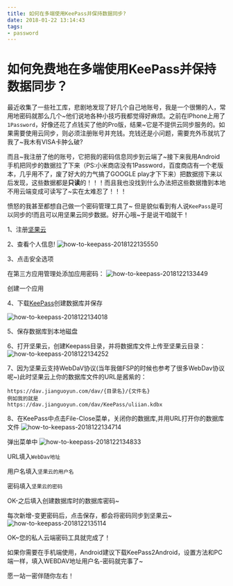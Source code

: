 ```yaml
---
title: 如何在多端使用KeePass并保持数据同步?
date: 2018-01-22 13:14:43
tags:
- password
---
```

# 如何免费地在多端使用KeePass并保持数据同步？

最近收集了一些社工库，悲剧地发现了好几个自己地账号，我是一个很懒的人，常用地密码就那么几个~他们说地各种小技巧我都觉得好麻烦。之前在IPhone上用了`1Password`，好像还花了点钱买了他的Pro版，结果~它是不提供云同步服务的。如果需要使用云同步，则必须注册账号并充钱。充钱还是小问题，需要充外币就坑了我了~我木有VISA卡肿么破?

而且~我注册了他的账号，它把我的密码信息同步到云端了~接下来我用Android手机把同步的数据拉了下来（PS:小米商店没有1Password，百度商店有一个老版本，几乎用不了，废了好大的力气搞了GOOGLE play才下下来）把数据捞下来以后发现，这些数据都是**只读**的！！！而且我也没找到什么办法把这些数据撸到本地不用云端变成可读写了~实在太难忍了！！！

愤怒的我甚至都想自己做一个密码管理工具了~ 但是貌似看到有人说`KeePass`是可以同步的!而且可以用坚果云同步数据。好开心哦~于是说干咱就干！

1、注册[坚果云](https://www.jianguoyun.com)

2、查看个人信息!
![how-to-keepass-2018122135550](http://blog.uliian.com/resources/how-to-keepass-2018122135550.png)

3、点击安全选项

在第三方应用管理处添加应用密码：
![how-to-keepass-2018122133449](http://blog.uliian.com/resources/how-to-keepass-2018122133449.png)

创建一个应用

4、下载[KeePass](https://keepass.info/download.html)创建数据库并保存

![how-to-keepass-2018122134018](http://blog.uliian.com/resources/how-to-keepass-2018122134018.png)

5、保存数据库到本地磁盘

6、打开坚果云，创建Keepass目录，并将数据库文件上传至坚果云目录：
![how-to-keepass-2018122134252](http://blog.uliian.com/resources/how-to-keepass-2018122134252.png)

7、因为坚果云支持WebDaV协议(当年我做FSP的时候也参考了很多WebDav协议呢~)此时坚果云上你的数据库文件的URL是酱紫的：

```text
https://dav.jianguoyun.com/dav/{目录名}/{文件名}
例如我的就是
https://dav.jianguoyun.com/dav/KeePass/uliian.kdbx
```

8、在KeePass中点击File-Close菜单，关闭你的数据库,并用URL打开你的数据库文件
![how-to-keepass-2018122134714](http://blog.uliian.com/resources/how-to-keepass-2018122134714.png)

弹出菜单中
![how-to-keepass-2018122134833](http://blog.uliian.com/resources/how-to-keepass-2018122134833.png)

URL填入`WebDav地址`

用户名填入`坚果云的用户名`

密码填入`坚果云的密码`

OK-之后填入创建数据库时的数据库密码~

每次新增-变更密码后，点击保存，都会将密码同步到坚果云~
![how-to-keepass-2018122135114](http://blog.uliian.com/resources/how-to-keepass-2018122135114.png)

OK~您的私人云端密码工具就完成了！

如果你需要在手机端使用，Android建议下载KeePass2Android，设置方法和PC端一样，填入WEBDAV地址用户名-密码就完事了~

愿一站一密伴随你左右！
